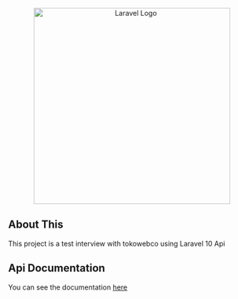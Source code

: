 <p align="center"><a href="https://tokoweb.co" target="_blank"><img src="https://www.tokoweb.co/wp-content/uploads/2019/07/logo-tokoweb-white-4x4.png" width="400" alt="Laravel Logo"></a></p>

<!-- <p align="center">
<a href="https://github.com/laravel/framework/actions"><img src="https://github.com/laravel/framework/workflows/tests/badge.svg" alt="Build Status"></a>
<a href="https://packagist.org/packages/laravel/framework"><img src="https://img.shields.io/packagist/dt/laravel/framework" alt="Total Downloads"></a>
<a href="https://packagist.org/packages/laravel/framework"><img src="https://img.shields.io/packagist/v/laravel/framework" alt="Latest Stable Version"></a>
<a href="https://packagist.org/packages/laravel/framework"><img src="https://img.shields.io/packagist/l/laravel/framework" alt="License"></a>
</p> -->

## About This

This project is a test interview with tokowebco using Laravel 10 Api

## Api Documentation

You can see the documentation <a href="https://documenter.getpostman.com/view/22124337/2s93eVXDoC">here</a>
